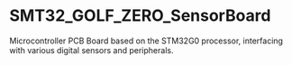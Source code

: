 # SMT32_GOLF_ZERO_SensorBoard
Microcontroller PCB Board based on the STM32G0 processor, interfacing with various digital sensors and peripherals.
